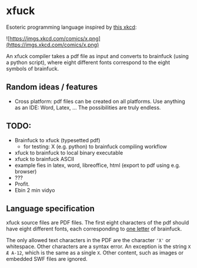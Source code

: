 # xfuck

Esoteric programming language inspired by [this xkcd](https://xkcd.com/2309/):

![https://imgs.xkcd.com/comics/x.png](https://imgs.xkcd.com/comics/x.png)

An xfuck compiler takes a pdf file as input and converts to brainfuck (using a python script), where eight different fonts correspond to the eight symbols of brainfuck.

## Random ideas / features

- Cross platform: pdf files can be created on all platforms. Use anything as an IDE: Word, Latex, ... The possibilities are truly endless.

## TODO:

- Brainfuck to xfuck (typesetted pdf)
  - for testing: X (e.g. python) to brainfuck compiling workflow 
- xfuck to brainfuck to local binary executable
- xfuck to brainfuck ASCII
- example fies in latex, word, libreoffice, html (export to pdf using e.g. browser) 
- ???
- Profit.
- Ebin 2 min vidyo

## Language specification

xfuck source files are PDF files. The first eight characters of the pdf should have eight different fonts, each corresponding to [one letter](https://en.wikipedia.org/wiki/Brainfuck#Commands) of brainfuck.

The only allowed text characters in the PDF are the character `'X'` or whitespace. Other characters are a syntax error. An exception is the string `X Æ A-12`, which is the same as  a single `X`. Other content, such as images or embedded SWF files are ignored.
